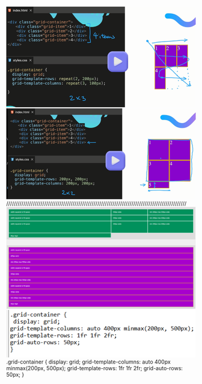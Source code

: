 ![larger grid size than content](image.png)
![more content than grid space available](image-1.png)
///////////////////////////////////////////////////////////////////////////////////////////////
![screenshot of CSS Grid Sizing Exercise task](image-2.png)
![screenshot of solution code for screenshot of CSS Grid Sizing Exercise task](image-3.png)
.grid-container {
 display: grid;
grid-template-columns: auto 400px minmax(200px, 500px);
grid-template-rows: 1fr 1fr 2fr;
grid-auto-rows: 50px;
}
  